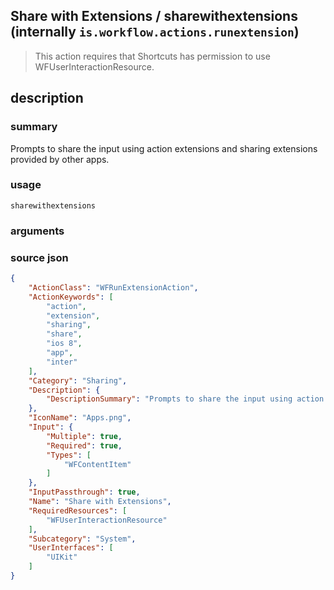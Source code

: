 
## Share with Extensions / sharewithextensions (internally `is.workflow.actions.runextension`)


> This action requires that Shortcuts has permission to use WFUserInteractionResource.


## description
### summary
Prompts to share the input using action extensions and sharing extensions provided by other apps.


### usage
`sharewithextensions `

### arguments


### source json

```json
{
	"ActionClass": "WFRunExtensionAction",
	"ActionKeywords": [
		"action",
		"extension",
		"sharing",
		"share",
		"ios 8",
		"app",
		"inter"
	],
	"Category": "Sharing",
	"Description": {
		"DescriptionSummary": "Prompts to share the input using action extensions and sharing extensions provided by other apps."
	},
	"IconName": "Apps.png",
	"Input": {
		"Multiple": true,
		"Required": true,
		"Types": [
			"WFContentItem"
		]
	},
	"InputPassthrough": true,
	"Name": "Share with Extensions",
	"RequiredResources": [
		"WFUserInteractionResource"
	],
	"Subcategory": "System",
	"UserInterfaces": [
		"UIKit"
	]
}
```
